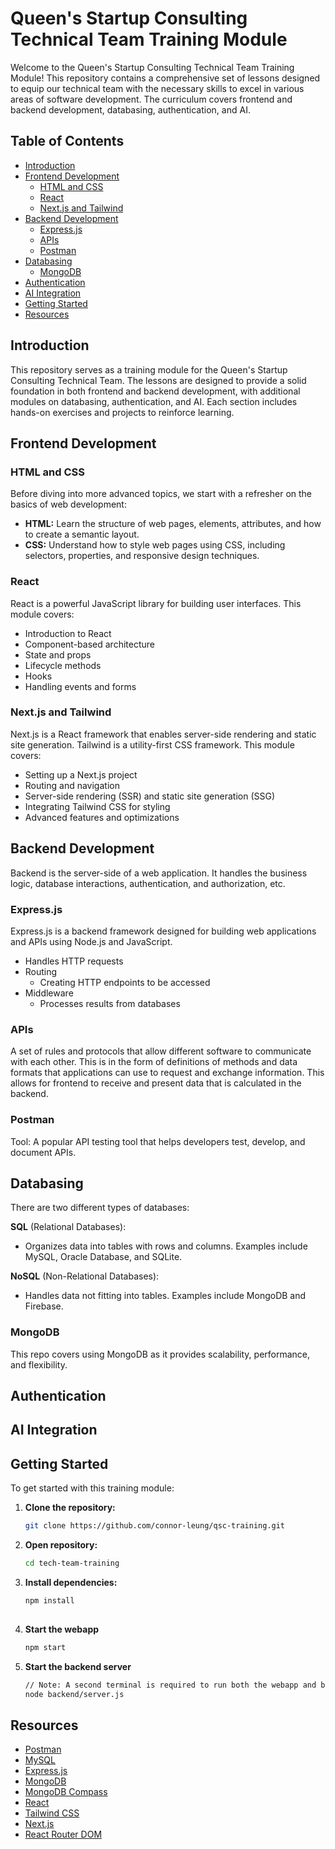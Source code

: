 # Queen's Startup Consulting Technical Team Training Module

Welcome to the Queen's Startup Consulting Technical Team Training Module! This repository contains a comprehensive set of lessons designed to equip our technical team with the necessary skills to excel in various areas of software development. The curriculum covers frontend and backend development, databasing, authentication, and AI.

## Table of Contents

- [Introduction](#introduction)
- [Frontend Development](#frontend-development)
  - [HTML and CSS](#html-and-css)
  - [React](#react)
  - [Next.js and Tailwind](#nextjs-and-tailwind)
- [Backend Development](#backend-development)
  - [Express.js](#expressjs)
  - [APIs](#apis)
  - [Postman](#postman)
- [Databasing](#databasing)
  - [MongoDB](#mongodb)
- [Authentication](#authentication)
- [AI Integration](#ai-integration)
- [Getting Started](#getting-started)
- [Resources](#resources)

## Introduction

This repository serves as a training module for the Queen's Startup Consulting Technical Team. The lessons are designed to provide a solid foundation in both frontend and backend development, with additional modules on databasing, authentication, and AI. Each section includes hands-on exercises and projects to reinforce learning.

## Frontend Development

### HTML and CSS

Before diving into more advanced topics, we start with a refresher on the basics of web development:

- **HTML:** Learn the structure of web pages, elements, attributes, and how to create a semantic layout.
- **CSS:** Understand how to style web pages using CSS, including selectors, properties, and responsive design techniques.

### React

React is a powerful JavaScript library for building user interfaces. This module covers:

- Introduction to React
- Component-based architecture
- State and props
- Lifecycle methods
- Hooks
- Handling events and forms

### Next.js and Tailwind

Next.js is a React framework that enables server-side rendering and static site generation. Tailwind is a utility-first CSS framework. This module covers:

- Setting up a Next.js project
- Routing and navigation
- Server-side rendering (SSR) and static site generation (SSG)
- Integrating Tailwind CSS for styling
- Advanced features and optimizations

## Backend Development

Backend is the server-side of a web application. It handles the business logic, database interactions, authentication, and authorization, etc. 

### Express.js

Express.js is a backend framework designed for building web applications and APIs using Node.js and JavaScript.

- Handles HTTP requests
- Routing
  - Creating HTTP endpoints to be accessed
- Middleware
  - Processes results from databases

### APIs

A set of rules and protocols that allow different software to communicate with each other. This is in the form of definitions of methods and data formats that applications can use to request and exchange information. This allows for frontend to receive and present data that is calculated in the backend. 

### Postman

Tool: A popular API testing tool that helps developers test, develop, and document APIs.

## Databasing

There are two different types of databases: 

**SQL** (Relational Databases): 
- Organizes data into tables with rows and columns. Examples include MySQL, Oracle Database, and SQLite.
  
**NoSQL** (Non-Relational Databases): 
- Handles data not fitting into tables. Examples include MongoDB and Firebase.

### MongoDB

This repo covers using MongoDB as it provides scalability, performance, and flexibility. 

## Authentication

## AI Integration

## Getting Started

To get started with this training module:

1. **Clone the repository:**
   ```bash
   git clone https://github.com/connor-leung/qsc-training.git

2. **Open repository:**
   ```bash
   cd tech-team-training

3. **Install dependencies:**
   ```bash
   npm install
  
4. **Start the webapp**
    ```bash
   npm start

5. **Start the backend server**
    ```bash
    // Note: A second terminal is required to run both the webapp and backend
   node backend/server.js

## Resources
- [Postman](https://www.postman.com/)
- [MySQL](https://www.mysql.com/)
- [Express.js](https://expressjs.com/)
- [MongoDB](https://www.mongodb.com/)
- [MongoDB Compass](https://www.mongodb.com/try/download/compass)
- [React](https://react.dev/)
- [Tailwind CSS](https://tailwindcss.com/)
- [Next.js](https://nextjs.org/)
- [React Router DOM](https://www.npmjs.com/package/react-router-dom)



